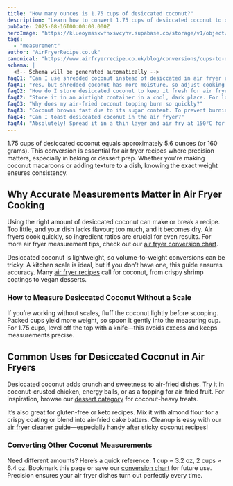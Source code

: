 ```yaml
---
title: "How many ounces is 1.75 cups of desiccated coconut?"
description: "Learn how to convert 1.75 cups of desiccated coconut to ounces for precise air fryer baking. Get accurate measurements in seconds!"
pubDate: 2025-08-16T00:00:00.000Z
heroImage: "https://klueoymssxwfnxsvcyhv.supabase.co/storage/v1/object/public/Shmucket/1-75-cups-desiccated-coconut-to-ounces.webp"
tags:
  - "measurement"
author: "AirFryerRecipe.co.uk"
canonical: "https://www.airfryerrecipe.co.uk/blog/conversions/cups-to-ounces/1-75-cups-desiccated-coconut-to-ounces"
schema: |
  <!-- Schema will be generated automatically -->
faqQ1: "Can I use shredded coconut instead of desiccated in air fryer recipes?"
faqA1: "Yes, but shredded coconut has more moisture, so adjust cooking times slightly. It may also brown faster in the air fryer due to its texture. For best results, reduce the temperature by 5-10°C if substituting."
faqQ2: "How do I store desiccated coconut to keep it fresh for air fryer recipes?"
faqA2: "Store it in an airtight container in a cool, dark place. For longer shelf life, refrigerate or freeze it. Always check for rancidity before use—fresh coconut should smell sweet, not sour."
faqQ3: "Why does my air-fried coconut topping burn so quickly?"
faqA3: "Coconut browns fast due to its sugar content. To prevent burning, add it halfway through cooking or cover the dish with foil initially. Lowering the temperature by 10°C also helps."
faqQ4: "Can I toast desiccated coconut in the air fryer?"
faqA4: "Absolutely! Spread it in a thin layer and air fry at 150°C for 2-3 minutes, shaking halfway. Watch closely—it toasts quickly. Use toasted coconut for garnishing desserts or savoury dishes."
---
```

<p>1.75 cups of desiccated coconut equals approximately 5.6 ounces (or 160 grams). This conversion is essential for air fryer recipes where precision matters, especially in baking or dessert prep. Whether you're making coconut macaroons or adding texture to a dish, knowing the exact weight ensures consistency.</p>  

<h2>Why Accurate Measurements Matter in Air Fryer Cooking</h2>  
<p>Using the right amount of desiccated coconut can make or break a recipe. Too little, and your dish lacks flavour; too much, and it becomes dry. Air fryers cook quickly, so ingredient ratios are crucial for even results. For more air fryer measurement tips, check out our <a href=https://www.airfryerrecipe.co.uk/air-fryer-conversion-chart>air fryer conversion chart</a>.</p>  

<p>Desiccated coconut is lightweight, so volume-to-weight conversions can be tricky. A kitchen scale is ideal, but if you don’t have one, this guide ensures accuracy. Many <a href=https://www.airfryerrecipe.co.uk/recipes>air fryer recipes</a> call for coconut, from crispy shrimp coatings to vegan desserts.</p>  

<h3>How to Measure Desiccated Coconut Without a Scale</h3>  
<p>If you’re working without scales, fluff the coconut lightly before scooping. Packed cups yield more weight, so spoon it gently into the measuring cup. For 1.75 cups, level off the top with a knife—this avoids excess and keeps measurements precise.</p>  

<h2>Common Uses for Desiccated Coconut in Air Fryers</h2>  
<p>Desiccated coconut adds crunch and sweetness to air-fried dishes. Try it in coconut-crusted chicken, energy balls, or as a topping for air-fried fruit. For inspiration, browse our <a href=https://www.airfryerrecipe.co.uk/recipe-category/dessert>dessert category</a> for coconut-heavy treats.</p>  

<p>It’s also great for gluten-free or keto recipes. Mix it with almond flour for a crispy coating or blend into air-fried cake batters. Cleanup is easy with our <a href=https://www.airfryerrecipe.co.uk/air-fryer-cleaner>air fryer cleaner guide</a>—especially handy after sticky coconut recipes!</p>  

<h3>Converting Other Coconut Measurements</h3>  
<p>Need different amounts? Here’s a quick reference: 1 cup ≈ 3.2 oz, 2 cups ≈ 6.4 oz. Bookmark this page or save our <a href=https://www.airfryerrecipe.co.uk/air-fryer-conversion-chart>conversion chart</a> for future use. Precision ensures your air fryer dishes turn out perfectly every time.</p>
